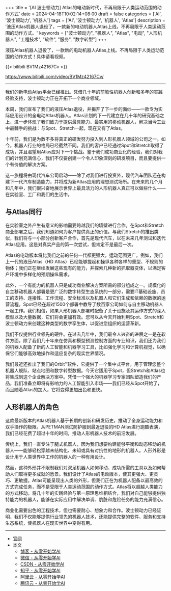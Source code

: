 +++
title = '[AI 波士顿动力] Atlas的电动新时代，不再局限于人类运动范围的动作方式'
date = 2024-04-18T10:02:14+08:00
draft = false
categories = ['AI', '波士顿动力', '机器人']
tags = ['AI', '波士顿动力', '机器人', 'Atlas']
description = '液压Atlas机器人退役了，一款新的电动机器人Atlas上线，不再局限于人类运动范围的动作方式。'
keywords = ["波士顿动力", "机器人", "Atlas", "电动", "人形机器人", "工程技术", "软件", "服务", "数字转型"]
+++

液压Atlas机器人退役了，一款新的电动机器人Atlas上线。不再局限于人类运动范围的动作方式！具体请看视频。

{{< bilibili BV1Mz42167Cv >}}

https://www.bilibili.com/video/BV1Mz42167Cv/

---

我们的新电动Atlas平台已经推出。凭借几十年的前瞻性机器人创新和多年的实践经验支持，波士顿动力正在开拓下一个商业领域。

本周，我们宣布了我们的液压Atlas退役，并揭开了下一步的面纱——一款专为实际应用设计的全电动Atlas机器人。Atlas计划的下一代建立在几十年的研究基础之上，进一步体现了我们致力于提供最具能力、最实用的移动机器人，解决当今工业中最棘手的挑战：与Spot、Stretch一起，现在又有了Atlas。

十年前，我们是为数不多将真正的研发努力投入到人形机器人领域的公司之一。如今，机器人行业的格局已经截然不同。我们的客户已经通过Spot和Stretch取得了成功，并且渴望用Atlas应对下一个挑战。鉴于我们成功商业化的经验，我们对我们的计划充满信心，我们不仅要创建一个令人印象深刻的研发项目，而且要提供一个有价值的解决方案。

这一旅程将由现代汽车公司启动——除了对我们进行投资外，现代汽车团队还在构建下一代汽车制造能力，并将成为新Atlas应用的理想测试场所。在未来的几个月和几年中，我们很兴奋地展示世界上最具活力的人形机器人真正可以做些什么——在实验室、工厂和我们的生活中。

## 与Atlas同行
在实验室之外产生有意义的影响需要跨越我们的墙壁进行合作。在Spot和Stretch商业部署之后，我们知道如何为客户提供真正的价值。与我们Stretch的推出类似，我们将与一小部分创新客户合作，首先是现代汽车，以在未来几年测试和迭代Atlas应用。这是对真实产品的第一次尝试，但肯定不是最后一次。

Atlas的电动版本将比我们之前的任何一代都更强大，运动范围更广。例如，我们上一代的液压Atlas（HD Atlas）已经能够提起和操纵各种各样的重型、不规则的物体；我们正在继续发展这些现有的能力，并探索几种新的抓取器变体，以满足客户环境中多样化的预期操纵需求。

此外，一个有能力的机器人只是成功商业解决方案所需的部分组成之一。规模化的自主移动机器人部署是更广泛的数字转型生态系统的一部分，需要IT基础设施、员工的支持、连接性、工作流程、安全标准以及机器人和它们生成和依赖的数据的运营流程。Spot已经在超过1500个部署中教导了数百家公司如何与自主移动机器人一起工作。我们相信，如果人形机器人部署时配备了关于设施及其运作方式的深入模型以及大量数据，它们将会更加有效。您可以从今天开始利用Spot、Stretch和波士顿动力来创建这种类型的数字孪生体，以促进您组织的运营革新。

我们不仅提供行业领先的硬件。在过去几年中，我们最令人兴奋的进展之一是在软件方面。除了我们几十年来在仿真和模型预测控制方面的专业知识，我们还为我们的机器人配备了新的人工智能和机器学习工具，比如强化学习和计算机视觉，以确保它们能够高效地操作和适应复杂的现实世界情况。

我们最近还推出了我们的Orbit™软件，它提供了一个集中式平台，用于管理您整个机器人舰队、站点地图和数字转型数据。今天它适用于Spot，但Stretch和Atlas也将集成到这个企业解决方案中。凭借一个强大的机器学习专家团队塑造我们的产品，我们准备立即将有影响力的人工智能引入市场——我们已经从Spot开始了，而且随着Atlas的加入，它将变得更加出色和更快。

## 人形机器人的角色
这款最新版本的Atlas机器人基于长期的创新和研发历史，推动了全身运动能力和双手操作的极限。从PETMAN测试防护服到最近退役的HD Atlas进行跑酷表演，我们已经花费了超过十年的时间，推动人形机器人技术的前沿发展。

传统上，我们一直专注于腿式机器人，因为我们想要构建能够平衡和动态移动的机器人——能够轻松穿越未结构化、未知或具有对抗性的地形的机器人。人形外形是设计用于人类世界中工作的机器人的一种有用设计。

然而，这种外形并不限制我们对双足机器人如何移动、成功所需的工具以及如何帮助人们取得更多成就的愿景。我们设计了Atlas的电动版本，使其更强大、更灵巧、更敏捷。Atlas可能呈现出人类的外形，但我们正在为机器人配备以最高效的方式完成任务，而不是受限于人类运动范围的动作方式。Atlas将以超越人类能力的方式移动。将几十年的实践经验与第一原理思维相结合，我们对自己能够提供独特能力的机器人，能够在实际应用中解决单调、肮脏和危险任务的能力充满信心。

商业化需要出色的工程技术，但也需要耐心、想象力和合作。波士顿动力已经证明，我们不仅能够提供行业领先的机器人技术，还能提供完整的软件、服务和支持生态系统，使机器人在现实世界中变得有用。

---

- [官网](https://bostondynamics.com/blog/electric-new-era-for-atlas/)
- 本文
    - [博客 - 从零开始学AI](https://blog.aihub2022.top/post/ai-bostondynamics-electric-new-era-for-atlas/)
    - [微信 - 从零开始学AI](https://mp.weixin.qq.com/s?__biz=MzA3MDIyNTgzNA==&mid=2649976852&idx=1&sn=a1cacaa683ad92e6bec2bde535ec495b&chksm=86c7cad1b1b043c77b875d0fdcf419d0fe0fbe7e0c8edbc443ff82ecc241670e85587b5530a3#rd)
    - [CSDN - 从零开始学AI](https://blog.csdn.net/mahone3297/article/details/137920220)
    - [知乎 - 从零开始学AI](https://zhuanlan.zhihu.com/p/693185009)
    - [阿里云 - 从零开始学AI](https://developer.aliyun.com/article/1485656)
    - [腾讯云 - 从零开始学AI](https://cloud.tencent.com/developer/article/2410196)
